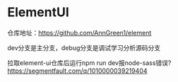# ElementUI

仓库地址：https://github.com/AnnGreen1/element

dev分支是主分支，debug分支是调试学习分析源码分支



拉取element-ui仓库后运行npm run dev报node-sass错误?
https://segmentfault.com/q/1010000039219404